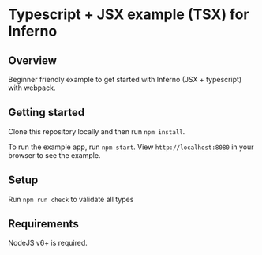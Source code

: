 # Typescript + JSX example (TSX) for Inferno

## Overview

Beginner friendly example to get started with Inferno (JSX + typescript) with webpack.

## Getting started

Clone this repository locally and then run `npm install`.

To run the example app, run `npm start`. View `http://localhost:8080` in your browser to see the example.

## Setup

Run `npm run check` to validate all types

## Requirements

NodeJS v6+ is required.
